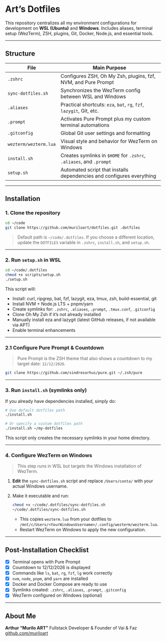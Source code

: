 # Art’s Dotfiles

This repository centralizes all my environment configurations for development on **WSL (Ubuntu)** and **Windows**.
Includes aliases, terminal setup (WezTerm), ZSH, plugins, Git, Docker, Node.js, and essential tools.

---

## Structure

| File                  | Main Purpose                                                          |
| --------------------- | --------------------------------------------------------------------- |
| `.zshrc`              | Configures ZSH, Oh My Zsh, plugins, fzf, NVM, and Pure Prompt         |
| `sync-dotfiles.sh`    | Synchronizes the WezTerm config between WSL and Windows               |
| `.aliases`            | Practical shortcuts: `eza`, `bat`, `rg`, `fzf`, `lazygit`, Git, etc.  |
| `.prompt`             | Activates Pure Prompt plus my custom terminal automations             |
| `.gitconfig`          | Global Git user settings and formatting                               |
| `wezterm/wezterm.lua` | Visual style and behavior for WezTerm on Windows                      |
| `install.sh`          | Creates symlinks in `$HOME` for `.zshrc`, `.aliases`, and `.prompt`   |
| `setup.sh`            | Automated script that installs dependencies and configures everything |

---

## Installation

### 1. Clone the repository

```bash
cd ~/code
git clone https://github.com/muriloart/dotfiles.git .dotfiles
```

> Default path is `~/code/.dotfiles`.
> If you choose a different location, update the `DOTFILES` variable in `.zshrc`, `install.sh`, and `setup.sh`.

---

### 2. Run `setup.sh` in WSL

```bash
cd ~/code/.dotfiles
chmod +x scripts/setup.sh
./setup.sh
```

This script will:

- Install: curl, ripgrep, bat, fzf, lazygit, eza, tmux, zsh, build-essential, git
- Install NVM + Node.js LTS + pnpm/yarn
- Create symlinks for: `.zshrc`, `.aliases`, `.prompt`, `.tmux.conf`, `.gitconfig`
- Clone Oh My Zsh if it’s not already installed
- Manually install eza and lazygit (latest GitHub releases, if not available via APT)
- Enable terminal enhancements

---

### 2.1 Configure Pure Prompt & Countdown

> Pure Prompt is the ZSH theme that also shows a countdown to my target date: `12/12/2026`.

```bash
git clone https://github.com/sindresorhus/pure.git ~/.zsh/pure
```

---

### 3. Run `install.sh` (symlinks only)

If you already have dependencies installed, simply do:

```bash
# Use default dotfiles path
./install.sh

# Or specify a custom dotfiles path
./install.sh ~/my-dotfiles
```

This script only creates the necessary symlinks in your home directory.

---

### 4. Configure WezTerm on Windows

> This step runs in WSL but targets the Windows installation of WezTerm.

1. **Edit** the `sync-dotfiles.sh` script and replace `/Users/conta/` with your actual Windows username.
2. Make it executable and run:

   ```bash
   chmod +x ~/code/.dotfiles/sync-dotfiles.sh
   ~/code/.dotfiles/sync-dotfiles.sh
   ```

   - This copies `wezterm.lua` from your dotfiles to
     `/mnt/c/Users/<YourWindowsUsername>/.config/wezterm/wezterm.lua`.
   - Restart WezTerm on Windows to apply the new configuration.

---

## Post-Installation Checklist

- [x] Terminal opens with Pure Prompt
- [x] Countdown to 12/12/2026 is displayed
- [x] Commands like `ls`, `bat`, `rg`, `fzf`, `lg` work correctly
- [x] `nvm`, `node`, `pnpm`, and `yarn` are installed
- [x] Docker and Docker Compose are ready to use
- [x] Symlinks created: `.zshrc`, `.aliases`, `.prompt`, `.gitconfig`
- [x] WezTerm configured on Windows (optional)

---

## About Me

**Arthur “Murilo ART”**
Fullstack Developer & Founder of Vai & Faz
[github.com/muriloart](https://github.com/muriloart)
